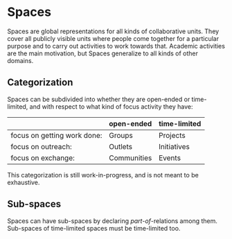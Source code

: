 # Spaces

Spaces are global representations for all kinds of collaborative units.
They cover all publicly visible units where people come together for a particular purpose and to carry out activities to work towards that.
Academic activities are the main motivation, but Spaces generalize to all kinds of other domains.

## Categorization

Spaces can be subdivided into whether they are open-ended or time-limited, and with respect to what kind of focus activity they have:

|| open-ended | time-limited |
| ------------- | ------------- | ------------- |
| focus on getting work done: | Groups | Projects |
| focus on outreach: | Outlets | Initiatives |
| focus on exchange: | Communities | Events |

This categorization is still work-in-progress, and is not meant to be exhaustive.

## Sub-spaces

Spaces can have sub-spaces by declaring _part-of_-relations among them.
Sub-spaces of time-limited spaces must be time-limited too.
